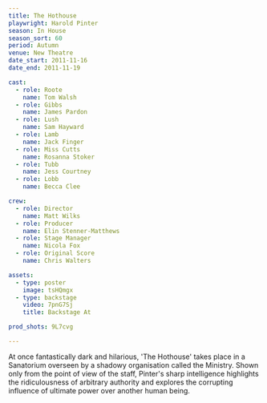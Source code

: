 ```yaml
---
title: The Hothouse
playwright: Harold Pinter
season: In House
season_sort: 60
period: Autumn
venue: New Theatre
date_start: 2011-11-16
date_end: 2011-11-19

cast:
  - role: Roote
    name: Tom Walsh
  - role: Gibbs
    name: James Pardon
  - role: Lush
    name: Sam Hayward
  - role: Lamb
    name: Jack Finger
  - role: Miss Cutts
    name: Rosanna Stoker
  - role: Tubb
    name: Jess Courtney
  - role: Lobb
    name: Becca Clee

crew:
  - role: Director
    name: Matt Wilks
  - role: Producer
    name: Elin Stenner-Matthews
  - role: Stage Manager
    name: Nicola Fox
  - role: Original Score
    name: Chris Walters

assets:
  - type: poster
    image: tsHQmgx
  - type: backstage
    video: 7pnG7Sj
    title: Backstage At

prod_shots: 9L7cvg

---
```


At once fantastically dark and hilarious, 'The Hothouse' takes place in a Sanatorium overseen by a shadowy organisation called the Ministry. Shown only from the point of view of the staff, Pinter's sharp intelligence highlights the ridiculousness of arbitrary authority and explores the corrupting influence of ultimate power over another human being.
